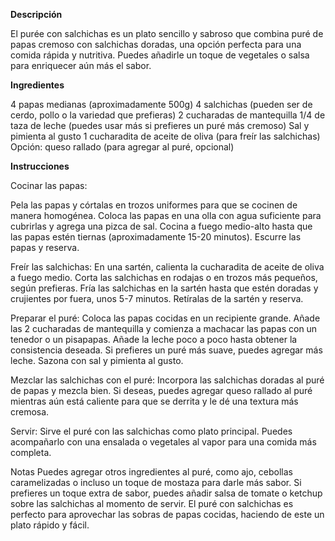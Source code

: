 **Descripción**

El purée con salchichas es un plato sencillo y sabroso que combina puré de papas cremoso con salchichas doradas, una opción perfecta para una comida rápida y nutritiva. Puedes añadirle un toque de vegetales o salsa para enriquecer aún más el sabor.

**Ingredientes**

4 papas medianas (aproximadamente 500g)
4 salchichas (pueden ser de cerdo, pollo o la variedad que prefieras)
2 cucharadas de mantequilla
1/4 de taza de leche (puedes usar más si prefieres un puré más cremoso)
Sal y pimienta al gusto
1 cucharadita de aceite de oliva (para freír las salchichas)
Opción: queso rallado (para agregar al puré, opcional)

**Instrucciones**

Cocinar las papas:

Pela las papas y córtalas en trozos uniformes para que se cocinen de manera homogénea. Coloca las papas en una olla con agua suficiente para cubrirlas y agrega una pizca de sal. Cocina a fuego medio-alto hasta que las papas estén tiernas (aproximadamente 15-20 minutos). Escurre las papas y reserva.

Freír las salchichas:
En una sartén, calienta la cucharadita de aceite de oliva a fuego medio. Corta las salchichas en rodajas o en trozos más pequeños, según prefieras. Fría las salchichas en la sartén hasta que estén doradas y crujientes por fuera, unos 5-7 minutos. Retíralas de la sartén y reserva.

Preparar el puré:
Coloca las papas cocidas en un recipiente grande. Añade las 2 cucharadas de mantequilla y comienza a machacar las papas con un tenedor o un pisapapas. Añade la leche poco a poco hasta obtener la consistencia deseada. Si prefieres un puré más suave, puedes agregar más leche. Sazona con sal y pimienta al gusto.

Mezclar las salchichas con el puré:
Incorpora las salchichas doradas al puré de papas y mezcla bien. Si deseas, puedes agregar queso rallado al puré mientras aún está caliente para que se derrita y le dé una textura más cremosa.

Servir:
Sirve el puré con las salchichas como plato principal. Puedes acompañarlo con una ensalada o vegetales al vapor para una comida más completa.

Notas
Puedes agregar otros ingredientes al puré, como ajo, cebollas caramelizadas o incluso un toque de mostaza para darle más sabor.
Si prefieres un toque extra de sabor, puedes añadir salsa de tomate o ketchup sobre las salchichas al momento de servir.
El puré con salchichas es perfecto para aprovechar las sobras de papas cocidas, haciendo de este un plato rápido y fácil.

